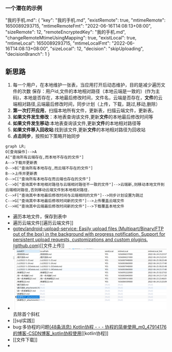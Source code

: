 ### 一个潜在的示例
"我的手机.md": {
      "key": "我的手机.md",
      "existRemote": true,
      "mtimeRemote": 1650089293715,
      "mtimeRemoteFmt": "2022-06-16T14:08:13+08:00",
      "sizeRemote": 12,
      "remoteEncryptedKey": "我的手机.md",
      "changeRemoteMtimeUsingMapping": true,
      "existLocal": true,
      "mtimeLocal": 1650089293715,
      "mtimeLocalFmt": "2022-06-16T14:08:13+08:00",
      "sizeLocal": 12,
      "decision": "skipUploading",
      "decisionBranch": 1
    }


## 新思路
1. 每一个用户，在本地维护一张表，当应用打开后动态维护，目的是减少遍历文件的次数       保存：用户id,文件的本地相对路径（本地云端是一致的）(作为主码)，本地是否存在，本地最后修改时间，文件名，云端是否存在，**文件**的云端相对路径,云端最后修改时间，同步计划（上传，下载，跳过,移动,删除）
2. **第一次打开应用**，扫描本地所有文件，更新表，扫描云端文件，更新表。
3. **如果文件发生修改**：本地表查询该文件,更新**文件**的本地最后修改时间等
4.  **如果文件发生移动**:本地表查询该文件,更新**文件**的本地相对路径等
5. **如果文件移入回收站**:找到该文件,更新**文件**的本地相对路径为回收站
6. **点击同步**，按照如下策略开始同步
```mermaid
graph LR;
O[查询操作]-->A
A["查询所有云端存在,而本地不存在的文件"]
A-->下载并更新表
O-->B["查询所有本地存在,而云端不存在的文件"]
B-->上传并更新表
O-->C["查询所有本地存在而云端也存在的文件"]
C-->D["查询其中本地相对路径与云端相对路径不一致的文件"]-->云端新,则移动本地文件到云端相对路径,否则移动云端文件到本地相对路径.
C-->F["查询其中本地最后修改时间与云端相同的文件"]-->同步计划设置为跳过
C-->G["查询其中本地最后修改时间新的文件"]-->上传覆盖云端文件
C-->H["查询其中云端最后修改时间新的文件"]-->下载覆盖本地文件
```
- 遍历本地文件，保存到表中
- 遍历云端文件[[遍历云端文件]]
- [gotev/android-upload-service: Easily upload files (Multipart/Binary/FTP out of the box) in the background with progress notification. Support for persistent upload requests, customizations and custom plugins. (github.com)](https://github.com/gotev/android-upload-service)[[文件上传]]
- ![](attachments/Pasted%20image%2020220625025655.png)去除首个斜杠
- [[sql实践]]
- bug:多协程的问题[(48条消息) Kotlin协程 - - - 协程的简单使用_m0_47914176的博客-CSDN博客_kotlin协程使用](https://blog.csdn.net/m0_47914176/article/details/122921812)[[kotlin协程]]
- [[文件下载]]
- 